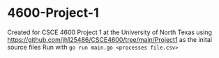 # 4600-Project-1
Created for CSCE 4600 Project 1 at the University of North Texas using https://github.com/jh125486/CSCE4600/tree/main/Project1 as the inital source files
Run with `go run main.go <processes file.csv>`
